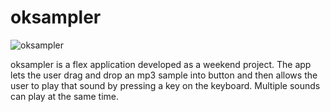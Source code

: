 # oksampler
![oksampler](http://24veces.com/ok-sampler/screenshot.png)

oksampler is a flex application developed as a weekend project. The app lets the user drag and drop an mp3 sample into button and then allows the user to play that sound by pressing a key on the keyboard. Multiple sounds can play at the same time.

